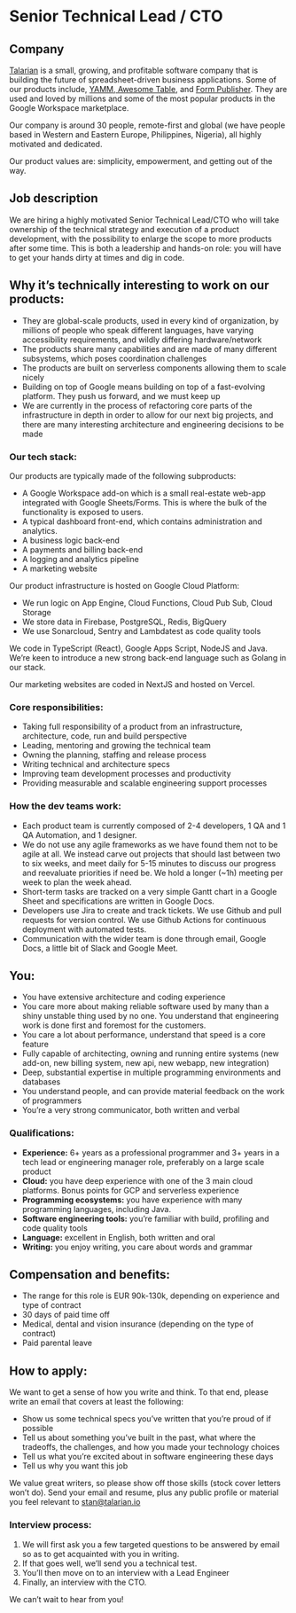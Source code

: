 # Senior Technical Lead / CTO


## Company

[Talarian](http://talarian.io) is a small, growing, and profitable software company that is building the future of spreadsheet-driven business applications. Some of our products include, [YAMM](https://yamm.com/),[ Awesome Table](https://awesome-table.com/), and [Form Publisher](https://form-publisher.com). They are used and loved by millions and some of the most popular products in the Google Workspace marketplace.

Our company is around 30 people, remote-first and global (we have people based in Western and Eastern Europe, Philippines, Nigeria), all highly motivated and dedicated.

Our product values are: simplicity, empowerment, and getting out of the way.


## Job description

We are hiring a highly motivated Senior Technical Lead/CTO who will take ownership of the technical strategy and execution of a product development, with the possibility to enlarge the scope to more products after some time.
This is both a leadership and hands-on role: you will have to get your hands dirty at times and dig in code.

## Why it’s technically interesting to work on our products:
* They are global-scale products, used in every kind of organization, by millions of people who speak different languages, have varying accessibility requirements, and wildly differing hardware/network
* The products share many capabilities and are made of many different subsystems, which poses coordination challenges
* The products are built on serverless components allowing them to scale nicely
* Building on top of Google means building on top of a fast-evolving platform. They push us forward, and we must keep up
* We are currently in the process of refactoring core parts of the infrastructure in depth in order to allow for our next big projects, and there are many interesting architecture and engineering decisions to be made


### Our tech stack:

Our products are typically made of the following subproducts:

* A Google Workspace add-on which is a small real-estate web-app integrated with Google Sheets/Forms. This is where the bulk of the functionality is exposed to users.
* A typical dashboard front-end, which contains administration and analytics.
* A business logic back-end
* A payments and billing back-end
* A logging and analytics pipeline
* A marketing website

Our product infrastructure is hosted on Google Cloud Platform:
* We run logic on App Engine, Cloud Functions, Cloud Pub Sub, Cloud Storage
* We store data in Firebase, PostgreSQL, Redis, BigQuery
* We use Sonarcloud, Sentry and Lambdatest as code quality tools

We code in TypeScript (React), Google Apps Script, NodeJS and Java. We’re keen to introduce a new strong back-end language such as Golang in our stack.

Our marketing websites are coded in NextJS and hosted on Vercel.


### Core responsibilities:

* Taking full responsibility of a product from an infrastructure, architecture, code, run and build perspective
* Leading, mentoring and growing the technical team
* Owning the planning, staffing and release process
* Writing technical and architecture specs
* Improving team development processes and productivity
* Providing measurable and scalable engineering support processes


### How the dev teams work:

* Each product team is currently composed of 2-4 developers, 1 QA and 1 QA Automation, and 1 designer.
* We do not use any agile frameworks as we have found them not to be agile at all. We instead carve out projects that should last between two to six weeks, and meet daily for 5-15 minutes to discuss our progress and reevaluate priorities if need be. We hold a longer (~1h) meeting per week to plan the week ahead.
* Short-term tasks are tracked on a very simple Gantt chart in a Google Sheet and specifications are written in Google Docs.
* Developers use Jira to create and track tickets. We use Github and pull requests for version control. We use Github Actions for continuous deployment with automated tests.
* Communication with the wider team is done through email, Google Docs, a little bit of Slack and Google Meet.


## You:

* You have extensive architecture and coding experience
* You care more about making reliable software used by many than a shiny unstable thing used by no one. You understand that engineering work is done first and foremost for the customers.
* You care a lot about performance, understand that speed is a core feature
* Fully capable of architecting, owning and running entire systems (new add-on, new billing system, new api, new webapp, new integration)
* Deep, substantial expertise in multiple programming environments and databases
* You understand people, and can provide material feedback on the work of programmers
* You’re a very strong communicator, both written and verbal


### Qualifications:

* **Experience:** 6+ years as a professional programmer and 3+ years in a tech  lead or engineering manager role, preferably on a large scale product
* **Cloud:** you have deep experience with one of the 3 main cloud platforms. Bonus points for GCP and serverless experience
* **Programming ecosystems:** you have experience with many programming languages, including Java.
* **Software engineering tools:** you’re familiar with build, profiling and code quality tools
* **Language:** excellent in English, both written and oral
* **Writing:** you enjoy writing, you care about words and grammar


## Compensation and benefits:

* The range for this role is EUR 90k-130k, depending on experience and type of contract
* 30 days of paid time off
* Medical, dental and vision insurance (depending on the type of contract)
* Paid parental leave


## How to apply:

We want to get a sense of how you write and think. To that end, please write an email that covers at least the following:

* Show us some technical specs you’ve written that you’re proud of if possible
* Tell us about something you’ve built in the past, what where the tradeoffs, the challenges, and how you made your technology choices
* Tell us what you’re excited about in software engineering these days
* Tell us why you want this job

We value great writers, so please show off those skills (stock cover letters won’t do).
Send your email and resume, plus any public profile or material you feel relevant to stan@talarian.io


### Interview process:

1. We will first ask you a few targeted questions to be answered by email so as to get acquainted with you in writing. 
2. If that goes well, we’ll send you a technical test. 
3. You’ll then move on to an interview with a Lead Engineer
4. Finally, an interview with the CTO.

We can’t wait to hear from you!
